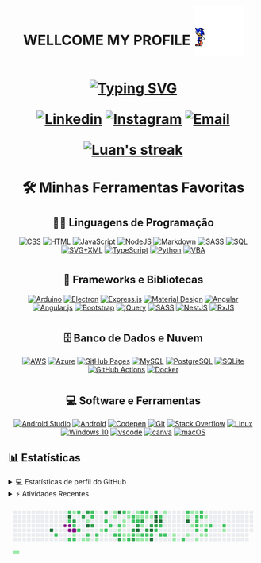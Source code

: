 <h1 align="center">
 WELLCOME MY PROFILE
  <img align="center" src="./gif/giphy.gif" style="left: 0px; top: -20px; position: relative" width="100">

<p align="center">
<a href="https://git.io/typing-svg"><img src="https://readme-typing-svg.demolab.com?font=Fira+Code&pause=1000&color=2581A9&center=true&vCenter=true&width=435&lines=Analise+de+dados%F0%9F%91%A8%F0%9F%8F%BD%E2%80%8D%F0%9F%92%BB;Estrutura+de+dados%F0%9F%A7%AC;Bibliotecas%F0%9F%93%9A;Estudo%F0%9F%93%98;Refatoramento%F0%9F%94%A7;Criatividade%F0%9F%92%A1;Todos+em+um+user%F0%9F%91%A8%F0%9F%8F%BD%E2%80%8D%F0%9F%9A%80" alt="Typing SVG" width="600" /></a>
</p>

<p align="center">
  <a href="https://www.linkedin.com/in/matheus-barros/"><img alt="Linkedin" title="Linkedin" src="https://img.shields.io/badge/linkedin-b18ae9.svg?style=for-the-badge&logo=linkedin&logoColor=white"/></a>
  <a href="https://www.instagram.com/matheus_barros.1/"><img alt="Instagram" title="Instagram" src="https://img.shields.io/badge/Instagram-ed72b6.svg?style=for-the-badge&logo=instagram&logoColor=white"/></a>
    <a href="mailto:matheus.yuri.melo@gmail.com"><img alt="Email" title="Email" src="https://img.shields.io/badge/Email-4de874?style=for-the-badge&logo=gmail&logoColor=white"/></a>
</p>

<p align="center">
  <a href="https://github.com/DenverCoder1/github-readme-streak-stats">
    <img title="🔥 Get streak stats for your profile at git.io/streak-stats" alt="Luan's streak" src="https://github-readme-streak-stats.herokuapp.com/?user=Mathsukamura&theme=prussian&hide_border=true"/>
  </a>
</p>

<h1 align="center"> 🛠️ Minhas Ferramentas Favoritas </h1>

<h2 align="center">👨‍💻 Linguagens de Programação </h2>

<p align="center">
    <a href="#"><img alt="CSS" src="https://img.shields.io/badge/CSS%20-%231572B6.svg?logo=css3&logoColor=white"></a>
    <a href="#"><img alt="HTML" src="https://img.shields.io/badge/HTML%20-%23E34F26.svg?logo=html5&logoColor=white"></a>
    <a href="#"><img alt="JavaScript" src="https://img.shields.io/badge/JavaScript%20-%23F7DF1E.svg?logo=javascript&logoColor=black"></a>
    <a href="#"><img alt="NodeJS" src="https://img.shields.io/badge/Node.js%20-%2343853D.svg?logo=node.js&logoColor=white"></a>
    <a href="#"><img alt="Markdown" src="https://img.shields.io/badge/Markdown-%23000000.svg?logo=markdown&logoColor=white"></a>
    <a href="#"><img alt="SASS" src="https://img.shields.io/badge/Sass%20-hotpink.svg?logo=SASS&logoColor=white"></a>
    <a href="#"><img alt="SQL" src="https://img.shields.io/badge/SQL%20-%23025E8C.svg?logo=amazon-dynamodb&logoColor=white"></a>
    <a href="#"><img alt="SVG+XML" src="https://img.shields.io/badge/SVG%2BXML%20-%23e0982c.svg?logo=svg&logoColor=white"></a>
    <a href="#"><img alt="TypeScript" src="https://img.shields.io/badge/TypeScript%20-%23007ACC.svg?logo=typescript&logoColor=white"></a>
    <a href="#"><img alt="Python" src="https://img.shields.io/badge/Python-14354C?logo=python&logoColor=white"></a>
    <a href="#"><img alt="VBA" src="https://img.shields.io/badge/-%F0%9F%8E%B2VBA-brightgreen"></a>
  
</p>
<h1>
<h2 align="center">🧰 Frameworks e Bibliotecas</h2>

<p align="center">
    <a href="#"><img alt="Arduino" src="https://img.shields.io/badge/-Arduino-00979D?logo=Arduino&logoColor=white"></a>
    <a href="#"><img alt="Electron" src="https://img.shields.io/badge/Electron%20-%2320232e.svg?logo=electron&logoColor=white"></a>
    <a href="#"><img alt="Express.js" src="https://img.shields.io/badge/Express.js%20-%23404d59.svg?logo=express&logoColor=white"></a>
    <a href="#"><img alt="Material Design" src="https://img.shields.io/badge/Material%20Design%20-%230081CB.svg?logo=material-design&logoColor=white"></a>
    <a href="#"><img alt="Angular" src="https://img.shields.io/badge/angular-%23DD0031.svg?logo=angular&logoColor=white"></a>
    <a href="#"><img alt="Angular.js" src="https://img.shields.io/badge/angular.js-%23E23237.svg?logo=angularjs&logoColor=white"></a>
    <a href="#"><img alt="Bootstrap" src="https://img.shields.io/badge/bootstrap-%23563D7C.svg?logo=bootstrap&logoColor=white"/></a>
    <a href="#"><img alt="jQuery" src="https://img.shields.io/badge/jquery-%230769AD.svg?logo=jquery&logoColor=white"/></a>
    <a href="#"><img alt="SASS" src="https://img.shields.io/badge/SASS-hotpink.svg?logo=SASS&logoColor=white"/></a>
    <a href="#"><img alt="NestJS" src="https://img.shields.io/badge/nestjs-%23E0234E.svg?logo=nestjs&logoColor=white" /></a>
    <a href="#"><img alt="RxJS" src="https://img.shields.io/badge/rxjs-%23B7178C.svg?logo=reactivex&logoColor=white" /></a>
<h1>
<h2 align="center">🗄️ Banco de Dados e Nuvem</h2>

<p align="center">
    <a href="#"><img alt="AWS" src="https://img.shields.io/badge/AWS-%23FF9900.svg?logo=amazon-aws&logoColor=white"/></a>
    <a href="#"><img alt="Azure" src="https://img.shields.io/badge/azure-%230072C6.svg?logo=microsoftazure&logoColor=white"/></a>  
    <a href="#"><img alt="GitHub Pages" src="https://img.shields.io/badge/GitHub%20Pages-%23327FC7.svg?logo=github&logoColor=white"></a>
    <a href="#"><img alt="MySQL" src="https://img.shields.io/badge/MySQL-%2300f.svg?logo=mysql&logoColor=white"></a>
    <a href="#"><img alt="PostgreSQL" src ="https://img.shields.io/badge/PostgreSQL-%23316192.svg?logo=postgresql&logoColor=white"></a>
    <a href="#"><img alt="SQLite" src ="https://img.shields.io/badge/SQLite-%2307405e.svg?logo=sqlite&logoColor=white"></a>
    <a href="#"><img alt="GitHub Actions" src="https://img.shields.io/badge/GitHub%20Actions%20-%232671E5.svg?logo=github%20actions&logoColor=white"></a>
    <a href="#"><img alt="Docker" src="https://img.shields.io/badge/docker-%230db7ed.svg?logo=docker&logoColor=white"/></a>
</p>
<h1>
<h2 align="center">💻 Software e Ferramentas</h2>

<p align="center">
    <a href="#"><img alt="Android Studio" src="https://img.shields.io/badge/Android%20Studio-008678.svg?logo=android-studio&logoColor=white"></a>
    <a href="#"><img alt="Android" src="https://img.shields.io/badge/Android-3DDC84?logo=android&logoColor=white"></a>
    <a href="#"><img alt="Codepen" src="https://img.shields.io/badge/Codepen-000000.svg?logo=codepen&logoColor=white"></a>
    <a href="#"><img alt="Git" src="https://img.shields.io/badge/Git%20-%23F05033.svg?logo=git&logoColor=white"></a>
    <a href="#"><img alt="Stack Overflow" src="https://img.shields.io/badge/-Stack%20Overflow-FE7A16?logo=stack-overflow&logoColor=white"></a>    
    <a href="#"><img alt="Linux" src="https://img.shields.io/badge/Linux-FCC624?logo=linux&logoColor=black"></a>
    <a href="#"><img alt="Windows 10" src="https://img.shields.io/badge/Windows-0078D6?logo=windows&logoColor=white" /></a>
    <a href="#"><img alt="vscode" src="https://img.shields.io/badge/Visual%20Studio%20Code-0078d7.svg?logo=visual-studio-code&logoColor=white"></a>
    <a href="#"><img alt="canva" src="https://img.shields.io/badge/-canva-white"></a>
    <a href="#"><img alt="macOS" src="https://img.shields.io/badge/-%F0%9F%8D%8FmacOS-blue"></a>
</p>

## 📊 Estatísticas

<!-- https://github.com/anuraghazra/github-readme-stats -->
<details> 
  <summary>💻 Estatísticas de perfil do GitHub</summary>

</details>
<details> 
  <summary>⚡ Atividades Recentes</summary>
  <br/>

</details>
<svg viewBox="-16 -32 880 192" width="880" height="192" xmlns="http://www.w3.org/2000/svg"><desc>Generated with https://github.com/Platane/snk</desc><style>@keyframes c0{2.36%{fill:var(--c1)}2.38%,to{fill:var(--ce)}}@keyframes c1{85.39%{fill:var(--c4)}85.41%,to{fill:var(--ce)}}@keyframes c2{66.06%{fill:var(--c2)}66.08%,to{fill:var(--ce)}}@keyframes c3{43.97%{fill:var(--c2)}43.99%,to{fill:var(--ce)}}@keyframes c4{84.01%{fill:var(--c4)}84.03%,to{fill:var(--ce)}}@keyframes c5{43.19%{fill:var(--c2)}43.21%,to{fill:var(--ce)}}@keyframes c6{3.15%{fill:var(--c1)}3.17%,to{fill:var(--ce)}}@keyframes c7{3.34%{fill:var(--c1)}3.36%,to{fill:var(--ce)}}@keyframes c8{65.28%{fill:var(--c2)}65.3%,to{fill:var(--ce)}}@keyframes c9{7.49%{fill:var(--c1)}7.51%,to{fill:var(--ce)}}@keyframes ca{67.45%{fill:var(--c3)}67.47%,to{fill:var(--ce)}}@keyframes cb{42.79%{fill:var(--c2)}42.81%,to{fill:var(--ce)}}@keyframes cc{3.74%{fill:var(--c1)}3.76%,to{fill:var(--ce)}}@keyframes cd{65.08%{fill:var(--c2)}65.1%,to{fill:var(--ce)}}@keyframes ce{44.37%{fill:var(--c2)}44.39%,to{fill:var(--ce)}}@keyframes cf{42.4%{fill:var(--c2)}42.42%,to{fill:var(--ce)}}@keyframes cg{68.04%{fill:var(--c3)}68.06%,to{fill:var(--ce)}}@keyframes ch{4.33%{fill:var(--c1)}4.35%,to{fill:var(--ce)}}@keyframes ci{68.43%{fill:var(--c3)}68.45%,to{fill:var(--ce)}}@keyframes cj{6.5%{fill:var(--c1)}6.52%,to{fill:var(--ce)}}@keyframes ck{82.83%{fill:var(--c4)}82.85%,to{fill:var(--ce)}}@keyframes cl{41.8%{fill:var(--c2)}41.82%,to{fill:var(--ce)}}@keyframes cm{4.53%{fill:var(--c1)}4.55%,to{fill:var(--ce)}}@keyframes cn{45.35%{fill:var(--c2)}45.37%,to{fill:var(--ce)}}@keyframes co{45.55%{fill:var(--c2)}45.57%,to{fill:var(--ce)}}@keyframes cp{70.4%{fill:var(--c3)}70.42%,to{fill:var(--ce)}}@keyframes cq{41.41%{fill:var(--c2)}41.43%,to{fill:var(--ce)}}@keyframes cr{4.92%{fill:var(--c1)}4.94%,to{fill:var(--ce)}}@keyframes cs{5.51%{fill:var(--c1)}5.53%,to{fill:var(--ce)}}@keyframes ct{69.22%{fill:var(--c3)}69.24%,to{fill:var(--ce)}}@keyframes cu{40.42%{fill:var(--c2)}40.44%,to{fill:var(--ce)}}@keyframes cv{40.82%{fill:var(--c2)}40.84%,to{fill:var(--ce)}}@keyframes cw{40.03%{fill:var(--c2)}40.05%,to{fill:var(--ce)}}@keyframes cx{9.65%{fill:var(--c1)}9.67%,to{fill:var(--ce)}}@keyframes cy{9.85%{fill:var(--c1)}9.87%,to{fill:var(--ce)}}@keyframes cz{39.04%{fill:var(--c2)}39.06%,to{fill:var(--ce)}}@keyframes c10{80.86%{fill:var(--c4)}80.88%,to{fill:var(--ce)}}@keyframes c11{39.63%{fill:var(--c2)}39.65%,to{fill:var(--ce)}}@keyframes c12{25.24%{fill:var(--c1)}25.26%,to{fill:var(--ce)}}@keyframes c13{38.85%{fill:var(--c2)}38.87%,to{fill:var(--ce)}}@keyframes c14{72.18%{fill:var(--c3)}72.2%,to{fill:var(--ce)}}@keyframes c15{47.13%{fill:var(--c2)}47.15%,to{fill:var(--ce)}}@keyframes c16{24.25%{fill:var(--c1)}24.27%,to{fill:var(--ce)}}@keyframes c17{24.05%{fill:var(--c1)}24.07%,to{fill:var(--ce)}}@keyframes c18{23.26%{fill:var(--c1)}23.28%,to{fill:var(--ce)}}@keyframes c19{23.07%{fill:var(--c1)}23.09%,to{fill:var(--ce)}}@keyframes c1a{10.64%{fill:var(--c1)}10.66%,to{fill:var(--ce)}}@keyframes c1b{10.44%{fill:var(--c1)}10.46%,to{fill:var(--ce)}}@keyframes c1c{23.46%{fill:var(--c1)}23.48%,to{fill:var(--ce)}}@keyframes c1d{38.25%{fill:var(--c2)}38.27%,to{fill:var(--ce)}}@keyframes c1e{47.72%{fill:var(--c2)}47.74%,to{fill:var(--ce)}}@keyframes c1f{47.92%{fill:var(--c2)}47.94%,to{fill:var(--ce)}}@keyframes c1g{73.17%{fill:var(--c3)}73.19%,to{fill:var(--ce)}}@keyframes c1h{37.86%{fill:var(--c2)}37.88%,to{fill:var(--ce)}}@keyframes c1i{72.77%{fill:var(--c3)}72.79%,to{fill:var(--ce)}}@keyframes c1j{11.04%{fill:var(--c1)}11.06%,to{fill:var(--ce)}}@keyframes c1k{11.23%{fill:var(--c1)}11.25%,to{fill:var(--ce)}}@keyframes c1l{48.12%{fill:var(--c2)}48.14%,to{fill:var(--ce)}}@keyframes c1m{73.56%{fill:var(--c3)}73.58%,to{fill:var(--ce)}}@keyframes c1n{79.28%{fill:var(--c4)}79.3%,to{fill:var(--ce)}}@keyframes c1o{37.66%{fill:var(--c1)}37.68%,to{fill:var(--ce)}}@keyframes c1p{22.08%{fill:var(--c1)}22.1%,to{fill:var(--ce)}}@keyframes c1q{48.71%{fill:var(--c2)}48.73%,to{fill:var(--ce)}}@keyframes c1r{11.43%{fill:var(--c1)}11.45%,to{fill:var(--ce)}}@keyframes c1s{73.95%{fill:var(--c3)}73.97%,to{fill:var(--ce)}}@keyframes c1t{37.07%{fill:var(--c1)}37.09%,to{fill:var(--ce)}}@keyframes c1u{37.47%{fill:var(--c2)}37.49%,to{fill:var(--ce)}}@keyframes c1v{21.88%{fill:var(--c1)}21.9%,to{fill:var(--ce)}}@keyframes c1w{48.91%{fill:var(--c2)}48.93%,to{fill:var(--ce)}}@keyframes c1x{11.63%{fill:var(--c1)}11.65%,to{fill:var(--ce)}}@keyframes c1y{75.73%{fill:var(--c3)}75.75%,to{fill:var(--ce)}}@keyframes c1z{61.73%{fill:var(--c2)}61.75%,to{fill:var(--ce)}}@keyframes c20{21.69%{fill:var(--c1)}21.71%,to{fill:var(--ce)}}@keyframes c21{11.82%{fill:var(--c1)}11.84%,to{fill:var(--ce)}}@keyframes c22{74.55%{fill:var(--c3)}74.57%,to{fill:var(--ce)}}@keyframes c23{75.93%{fill:var(--c4)}75.95%,to{fill:var(--ce)}}@keyframes c24{61.53%{fill:var(--c2)}61.55%,to{fill:var(--ce)}}@keyframes c25{76.32%{fill:var(--c4)}76.34%,to{fill:var(--ce)}}@keyframes c26{49.3%{fill:var(--c2)}49.32%,to{fill:var(--ce)}}@keyframes c27{77.9%{fill:var(--c4)}77.92%,to{fill:var(--ce)}}@keyframes c28{77.31%{fill:var(--c4)}77.33%,to{fill:var(--ce)}}@keyframes c29{74.74%{fill:var(--c3)}74.76%,to{fill:var(--ce)}}@keyframes c2a{50.88%{fill:var(--c2)}50.9%,to{fill:var(--ce)}}@keyframes c2b{49.69%{fill:var(--c2)}49.71%,to{fill:var(--ce)}}@keyframes c2c{77.5%{fill:var(--c4)}77.52%,to{fill:var(--ce)}}@keyframes c2d{50.48%{fill:var(--c2)}50.5%,to{fill:var(--ce)}}@keyframes c2e{51.27%{fill:var(--c2)}51.29%,to{fill:var(--ce)}}@keyframes c2f{13.01%{fill:var(--c1)}13.03%,to{fill:var(--ce)}}@keyframes c2g{51.47%{fill:var(--c2)}51.49%,to{fill:var(--ce)}}@keyframes c2h{19.91%{fill:var(--c1)}19.93%,to{fill:var(--ce)}}@keyframes c2i{20.11%{fill:var(--c1)}20.13%,to{fill:var(--ce)}}@keyframes c2j{52.46%{fill:var(--c2)}52.48%,to{fill:var(--ce)}}@keyframes c2k{55.02%{fill:var(--c2)}55.04%,to{fill:var(--ce)}}@keyframes c2l{14.19%{fill:var(--c1)}14.21%,to{fill:var(--ce)}}@keyframes c2m{91.71%{fill:var(--c4)}91.73%,to{fill:var(--ce)}}@keyframes c2n{18.14%{fill:var(--c1)}18.16%,to{fill:var(--ce)}}@keyframes c2o{14.59%{fill:var(--c1)}14.61%,to{fill:var(--ce)}}@keyframes c2p{18.73%{fill:var(--c1)}18.75%,to{fill:var(--ce)}}@keyframes c2q{14.78%{fill:var(--c1)}14.8%,to{fill:var(--ce)}}@keyframes c2r{54.03%{fill:var(--c2)}54.05%,to{fill:var(--ce)}}@keyframes c2s{53.84%{fill:var(--c2)}53.86%,to{fill:var(--ce)}}@keyframes c2t{53.64%{fill:var(--c2)}53.66%,to{fill:var(--ce)}}@keyframes c2u{53.44%{fill:var(--c2)}53.46%,to{fill:var(--ce)}}@keyframes c2v{17.54%{fill:var(--c1)}17.56%,to{fill:var(--ce)}}@keyframes c2w{54.43%{fill:var(--c2)}54.45%,to{fill:var(--ce)}}@keyframes c2x{54.23%{fill:var(--c2)}54.25%,to{fill:var(--ce)}}@keyframes c2y{16.36%{fill:var(--c1)}16.38%,to{fill:var(--ce)}}@keyframes c2z{16.76%{fill:var(--c1)}16.78%,to{fill:var(--ce)}}@keyframes c30{15.77%{fill:var(--c1)}15.79%,to{fill:var(--ce)}}@keyframes c31{16.16%{fill:var(--c1)}16.18%,to{fill:var(--ce)}}@keyframes c32{56.99%{fill:var(--c2)}57.01%,to{fill:var(--ce)}}@keyframes c33{16.95%{fill:var(--c1)}16.97%,to{fill:var(--ce)}}@keyframes c34{56.6%{fill:var(--c2)}56.62%,to{fill:var(--ce)}}@keyframes c35{57.98%{fill:var(--c2)}58%,to{fill:var(--ce)}}@keyframes c36{31.75%{fill:var(--c1)}31.77%,to{fill:var(--ce)}}@keyframes u0{2.36%{transform:scale(0,1)}2.38%,3.15%{transform:scale(.02,1)}3.17%,3.34%{transform:scale(.05,1)}3.36%,3.74%{transform:scale(.07,1)}3.76%,4.33%{transform:scale(.09,1)}4.35%,4.53%{transform:scale(.11,1)}4.55%,4.92%{transform:scale(.14,1)}4.94%,5.51%{transform:scale(.16,1)}5.53%,6.5%{transform:scale(.18,1)}6.52%,7.49%{transform:scale(.2,1)}7.51%,9.65%{transform:scale(.23,1)}9.67%,9.85%{transform:scale(.25,1)}10.44%,9.87%{transform:scale(.27,1)}10.46%,10.64%{transform:scale(.3,1)}10.66%,11.04%{transform:scale(.32,1)}11.06%,11.23%{transform:scale(.34,1)}11.25%,11.43%{transform:scale(.36,1)}11.45%,11.63%{transform:scale(.39,1)}11.65%,11.82%{transform:scale(.41,1)}11.84%,13.01%{transform:scale(.43,1)}13.03%,14.19%{transform:scale(.45,1)}14.21%,14.59%{transform:scale(.48,1)}14.61%,14.78%{transform:scale(.5,1)}14.8%,15.77%{transform:scale(.52,1)}15.79%,16.16%{transform:scale(.55,1)}16.18%,16.36%{transform:scale(.57,1)}16.38%,16.76%{transform:scale(.59,1)}16.78%,16.95%{transform:scale(.61,1)}16.97%,17.54%{transform:scale(.64,1)}17.56%,18.14%{transform:scale(.66,1)}18.16%,18.73%{transform:scale(.68,1)}18.75%,19.91%{transform:scale(.7,1)}19.93%,20.11%{transform:scale(.73,1)}20.13%,21.69%{transform:scale(.75,1)}21.71%,21.88%{transform:scale(.77,1)}21.9%,22.08%{transform:scale(.8,1)}22.1%,23.07%{transform:scale(.82,1)}23.09%,23.26%{transform:scale(.84,1)}23.28%,23.46%{transform:scale(.86,1)}23.48%,24.05%{transform:scale(.89,1)}24.07%,24.25%{transform:scale(.91,1)}24.27%,25.24%{transform:scale(.93,1)}25.26%,31.75%{transform:scale(.95,1)}31.77%,37.07%{transform:scale(.98,1)}37.09%,to{transform:scale(1,1)}}@keyframes u1{37.47%{transform:scale(0,1)}37.49%,to{transform:scale(1,1)}}@keyframes u2{37.66%{transform:scale(0,1)}37.68%,to{transform:scale(1,1)}}@keyframes u3{37.86%{transform:scale(0,1)}37.88%,38.25%{transform:scale(.02,1)}38.27%,38.85%{transform:scale(.04,1)}38.87%,39.04%{transform:scale(.07,1)}39.06%,39.63%{transform:scale(.09,1)}39.65%,40.03%{transform:scale(.11,1)}40.05%,40.42%{transform:scale(.13,1)}40.44%,40.82%{transform:scale(.16,1)}40.84%,41.41%{transform:scale(.18,1)}41.43%,41.8%{transform:scale(.2,1)}41.82%,42.4%{transform:scale(.22,1)}42.42%,42.79%{transform:scale(.24,1)}42.81%,43.19%{transform:scale(.27,1)}43.21%,43.97%{transform:scale(.29,1)}43.99%,44.37%{transform:scale(.31,1)}44.39%,45.35%{transform:scale(.33,1)}45.37%,45.55%{transform:scale(.36,1)}45.57%,47.13%{transform:scale(.38,1)}47.15%,47.72%{transform:scale(.4,1)}47.74%,47.92%{transform:scale(.42,1)}47.94%,48.12%{transform:scale(.44,1)}48.14%,48.71%{transform:scale(.47,1)}48.73%,48.91%{transform:scale(.49,1)}48.93%,49.3%{transform:scale(.51,1)}49.32%,49.69%{transform:scale(.53,1)}49.71%,50.48%{transform:scale(.56,1)}50.5%,50.88%{transform:scale(.58,1)}50.9%,51.27%{transform:scale(.6,1)}51.29%,51.47%{transform:scale(.62,1)}51.49%,52.46%{transform:scale(.64,1)}52.48%,53.44%{transform:scale(.67,1)}53.46%,53.64%{transform:scale(.69,1)}53.66%,53.84%{transform:scale(.71,1)}53.86%,54.03%{transform:scale(.73,1)}54.05%,54.23%{transform:scale(.76,1)}54.25%,54.43%{transform:scale(.78,1)}54.45%,55.02%{transform:scale(.8,1)}55.04%,56.6%{transform:scale(.82,1)}56.62%,56.99%{transform:scale(.84,1)}57.01%,57.98%{transform:scale(.87,1)}58%,61.53%{transform:scale(.89,1)}61.55%,61.73%{transform:scale(.91,1)}61.75%,65.08%{transform:scale(.93,1)}65.1%,65.28%{transform:scale(.96,1)}65.3%,66.06%{transform:scale(.98,1)}66.08%,to{transform:scale(1,1)}}@keyframes u4{67.45%{transform:scale(0,1)}67.47%,68.04%{transform:scale(.08,1)}68.06%,68.43%{transform:scale(.15,1)}68.45%,69.22%{transform:scale(.23,1)}69.24%,70.4%{transform:scale(.31,1)}70.42%,72.18%{transform:scale(.38,1)}72.2%,72.77%{transform:scale(.46,1)}72.79%,73.17%{transform:scale(.54,1)}73.19%,73.56%{transform:scale(.62,1)}73.58%,73.95%{transform:scale(.69,1)}73.97%,74.55%{transform:scale(.77,1)}74.57%,74.74%{transform:scale(.85,1)}74.76%,75.73%{transform:scale(.92,1)}75.75%,to{transform:scale(1,1)}}@keyframes u5{75.93%{transform:scale(0,1)}75.95%,76.32%{transform:scale(.09,1)}76.34%,77.31%{transform:scale(.18,1)}77.33%,77.5%{transform:scale(.27,1)}77.52%,77.9%{transform:scale(.36,1)}77.92%,79.28%{transform:scale(.45,1)}79.3%,80.86%{transform:scale(.55,1)}80.88%,82.83%{transform:scale(.64,1)}82.85%,84.01%{transform:scale(.73,1)}84.03%,85.39%{transform:scale(.82,1)}85.41%,91.71%{transform:scale(.91,1)}91.73%,to{transform:scale(1,1)}}@keyframes s0{0%,99.8%{transform:translate(0,-16px)}.2%{transform:translate(0,0)}1.78%{transform:translate(128px,0)}2.37%{transform:translate(128px,48px)}3.16%,43%{transform:translate(192px,48px)}3.35%{transform:translate(192px,64px)}3.55%,67.06%{transform:translate(208px,64px)}3.75%,64.89%{transform:translate(208px,80px)}4.14%{transform:translate(240px,80px)}4.34%{transform:translate(240px,96px)}5.13%{transform:translate(304px,96px)}5.92%{transform:translate(304px,32px)}6.9%{transform:translate(224px,32px)}7.1%{transform:translate(224px,16px)}7.3%{transform:translate(208px,16px)}7.69%{transform:translate(208px,-16px)}9.47%{transform:translate(352px,-16px)}9.86%{transform:translate(352px,16px)}10.45%{transform:translate(400px,16px)}10.65%{transform:translate(400px,0)}11.05%{transform:translate(432px,0)}11.24%,48.32%,78.7%{transform:translate(432px,16px)}11.83%{transform:translate(480px,16px)}12.23%,35.9%{transform:translate(480px,-16px)}12.82%{transform:translate(528px,-16px)}13.02%{transform:translate(528px,0)}13.81%{transform:translate(592px,0)}14%{transform:translate(592px,16px)}14.4%{transform:translate(624px,16px)}14.6%{transform:translate(624px,0)}14.79%{transform:translate(640px,0)}14.99%{transform:translate(640px,-16px)}15.38%,33.53%{transform:translate(672px,-16px)}16.17%,56.8%{transform:translate(672px,48px)}16.37%{transform:translate(656px,48px)}16.77%{transform:translate(656px,80px)}16.96%{transform:translate(672px,80px)}17.16%{transform:translate(672px,96px)}17.55%,53.06%{transform:translate(640px,96px)}17.75%{transform:translate(640px,80px)}18.15%{transform:translate(608px,80px)}18.34%,91.32%{transform:translate(608px,64px)}18.54%{transform:translate(624px,64px)}18.74%{transform:translate(624px,48px)}19.53%{transform:translate(560px,48px)}20.12%{transform:translate(560px,96px)}20.91%,76.53%{transform:translate(496px,96px)}21.1%{transform:translate(496px,112px)}21.5%{transform:translate(464px,112px)}21.7%{transform:translate(464px,96px)}22.09%{transform:translate(432px,96px)}22.29%{transform:translate(432px,112px)}22.88%{transform:translate(384px,112px)}23.27%,38.66%{transform:translate(384px,80px)}23.47%,38.07%{transform:translate(400px,80px)}23.67%{transform:translate(400px,64px)}23.87%,25.05%{transform:translate(384px,64px)}24.26%{transform:translate(384px,32px)}24.46%{transform:translate(400px,32px)}24.65%{transform:translate(400px,48px)}24.85%{transform:translate(384px,48px)}25.64%{transform:translate(336px,64px)}26.04%{transform:translate(336px,96px)}26.23%{transform:translate(352px,96px)}26.43%{transform:translate(352px,112px)}31.16%{transform:translate(736px,112px)}31.76%,57.79%{transform:translate(736px,64px)}31.95%{transform:translate(720px,64px)}32.35%{transform:translate(720px,32px)}32.54%{transform:translate(704px,32px)}32.94%{transform:translate(704px,0)}33.33%{transform:translate(672px,0)}36.49%,74.36%{transform:translate(480px,32px)}36.69%{transform:translate(464px,32px)}36.88%{transform:translate(464px,48px)}37.08%,73.77%{transform:translate(448px,48px)}37.48%{transform:translate(448px,80px)}38.26%{transform:translate(400px,96px)}38.46%{transform:translate(384px,96px)}39.05%{transform:translate(352px,80px)}39.25%{transform:translate(352px,64px)}39.45%{transform:translate(368px,64px)}39.64%,71.6%{transform:translate(368px,48px)}40.04%{transform:translate(336px,48px)}40.24%{transform:translate(336px,32px)}40.43%{transform:translate(320px,32px)}40.83%{transform:translate(320px,64px)}41.22%{transform:translate(288px,64px)}41.42%{transform:translate(288px,80px)}41.81%{transform:translate(256px,80px)}42.01%{transform:translate(256px,64px)}42.41%{transform:translate(224px,64px)}42.6%{transform:translate(224px,48px)}43.2%{transform:translate(192px,32px)}43.39%{transform:translate(176px,32px)}43.79%{transform:translate(176px,0)}44.58%{transform:translate(240px,0)}44.77%{transform:translate(240px,-16px)}45.17%{transform:translate(272px,-16px)}45.56%,70.02%{transform:translate(272px,16px)}46.94%{transform:translate(384px,16px)}47.14%{transform:translate(384px,0)}47.53%,80.28%{transform:translate(416px,0)}47.93%{transform:translate(416px,32px)}48.13%{transform:translate(432px,32px)}48.52%{transform:translate(448px,16px)}48.72%{transform:translate(448px,0)}49.51%{transform:translate(512px,0)}49.7%,77.71%{transform:translate(512px,16px)}49.9%{transform:translate(528px,16px)}50.3%{transform:translate(528px,48px)}50.49%,60.75%{transform:translate(512px,48px)}50.69%,60.95%{transform:translate(512px,64px)}50.89%,61.14%{transform:translate(496px,64px)}51.08%,61.34%,75.15%{transform:translate(496px,80px)}52.27%{transform:translate(592px,80px)}52.47%{transform:translate(592px,96px)}54.04%{transform:translate(640px,16px)}54.24%{transform:translate(656px,16px)}54.44%{transform:translate(656px,0)}55.03%{transform:translate(608px,0)}55.23%{transform:translate(608px,16px)}56.21%{transform:translate(688px,16px)}56.61%{transform:translate(688px,48px)}57%{transform:translate(672px,64px)}57.99%{transform:translate(736px,48px)}65.09%{transform:translate(208px,96px)}65.29%{transform:translate(192px,96px)}65.48%{transform:translate(192px,80px)}66.07%{transform:translate(144px,80px)}66.27%{transform:translate(144px,64px)}67.46%{transform:translate(208px,32px)}67.85%{transform:translate(240px,32px)}68.05%,83.43%{transform:translate(240px,16px)}68.24%{transform:translate(256px,16px)}68.44%,82.25%{transform:translate(256px,0)}69.23%{transform:translate(320px,0)}69.43%{transform:translate(320px,16px)}70.41%{transform:translate(272px,48px)}72.19%{transform:translate(368px,96px)}72.78%{transform:translate(416px,96px)}73.37%{transform:translate(416px,48px)}73.96%{transform:translate(448px,32px)}74.56%{transform:translate(480px,48px)}74.75%{transform:translate(496px,48px)}75.54%{transform:translate(464px,80px)}75.74%{transform:translate(464px,64px)}75.94%{transform:translate(480px,64px)}76.33%{transform:translate(480px,96px)}77.32%{transform:translate(496px,32px)}77.51%{transform:translate(512px,32px)}79.29%{transform:translate(432px,64px)}79.49%{transform:translate(416px,64px)}82.84%{transform:translate(256px,48px)}83.04%{transform:translate(240px,48px)}84.81%,97.83%{transform:translate(128px,16px)}85.4%{transform:translate(128px,64px)}91.72%{transform:translate(608px,32px)}97.63%{transform:translate(128px,32px)}98.62%{transform:translate(64px,16px)}98.82%{transform:translate(64px,0)}99.01%{transform:translate(48px,0)}99.21%{transform:translate(48px,-16px)}}@keyframes s1{0%,99.8%{transform:translate(16px,-16px)}.2%{transform:translate(0,-16px)}.39%{transform:translate(0,0)}1.97%{transform:translate(128px,0)}2.56%{transform:translate(128px,48px)}3.35%,43.2%{transform:translate(192px,48px)}3.55%{transform:translate(192px,64px)}3.75%,67.26%{transform:translate(208px,64px)}3.94%,65.09%{transform:translate(208px,80px)}4.34%{transform:translate(240px,80px)}4.54%{transform:translate(240px,96px)}5.33%{transform:translate(304px,96px)}6.11%{transform:translate(304px,32px)}7.1%{transform:translate(224px,32px)}7.3%{transform:translate(224px,16px)}7.5%{transform:translate(208px,16px)}7.89%{transform:translate(208px,-16px)}9.66%{transform:translate(352px,-16px)}10.06%{transform:translate(352px,16px)}10.65%{transform:translate(400px,16px)}10.85%{transform:translate(400px,0)}11.24%{transform:translate(432px,0)}11.44%,48.52%,78.9%{transform:translate(432px,16px)}12.03%{transform:translate(480px,16px)}12.43%,36.09%{transform:translate(480px,-16px)}13.02%{transform:translate(528px,-16px)}13.21%{transform:translate(528px,0)}14%{transform:translate(592px,0)}14.2%{transform:translate(592px,16px)}14.6%{transform:translate(624px,16px)}14.79%{transform:translate(624px,0)}14.99%{transform:translate(640px,0)}15.19%{transform:translate(640px,-16px)}15.58%,33.73%{transform:translate(672px,-16px)}16.37%,57%{transform:translate(672px,48px)}16.57%{transform:translate(656px,48px)}16.96%{transform:translate(656px,80px)}17.16%{transform:translate(672px,80px)}17.36%{transform:translate(672px,96px)}17.75%,53.25%{transform:translate(640px,96px)}17.95%{transform:translate(640px,80px)}18.34%{transform:translate(608px,80px)}18.54%,91.52%{transform:translate(608px,64px)}18.74%{transform:translate(624px,64px)}18.93%{transform:translate(624px,48px)}19.72%{transform:translate(560px,48px)}20.32%{transform:translate(560px,96px)}21.1%,76.73%{transform:translate(496px,96px)}21.3%{transform:translate(496px,112px)}21.7%{transform:translate(464px,112px)}21.89%{transform:translate(464px,96px)}22.29%{transform:translate(432px,96px)}22.49%{transform:translate(432px,112px)}23.08%{transform:translate(384px,112px)}23.47%,38.86%{transform:translate(384px,80px)}23.67%,38.26%{transform:translate(400px,80px)}23.87%{transform:translate(400px,64px)}24.06%,25.25%{transform:translate(384px,64px)}24.46%{transform:translate(384px,32px)}24.65%{transform:translate(400px,32px)}24.85%{transform:translate(400px,48px)}25.05%{transform:translate(384px,48px)}25.84%{transform:translate(336px,64px)}26.23%{transform:translate(336px,96px)}26.43%{transform:translate(352px,96px)}26.63%{transform:translate(352px,112px)}31.36%{transform:translate(736px,112px)}31.95%,57.99%{transform:translate(736px,64px)}32.15%{transform:translate(720px,64px)}32.54%{transform:translate(720px,32px)}32.74%{transform:translate(704px,32px)}33.14%{transform:translate(704px,0)}33.53%{transform:translate(672px,0)}36.69%,74.56%{transform:translate(480px,32px)}36.88%{transform:translate(464px,32px)}37.08%{transform:translate(464px,48px)}37.28%,73.96%{transform:translate(448px,48px)}37.67%{transform:translate(448px,80px)}38.46%{transform:translate(400px,96px)}38.66%{transform:translate(384px,96px)}39.25%{transform:translate(352px,80px)}39.45%{transform:translate(352px,64px)}39.64%{transform:translate(368px,64px)}39.84%,71.79%{transform:translate(368px,48px)}40.24%{transform:translate(336px,48px)}40.43%{transform:translate(336px,32px)}40.63%{transform:translate(320px,32px)}41.03%{transform:translate(320px,64px)}41.42%{transform:translate(288px,64px)}41.62%{transform:translate(288px,80px)}42.01%{transform:translate(256px,80px)}42.21%{transform:translate(256px,64px)}42.6%{transform:translate(224px,64px)}42.8%{transform:translate(224px,48px)}43.39%{transform:translate(192px,32px)}43.59%{transform:translate(176px,32px)}43.98%{transform:translate(176px,0)}44.77%{transform:translate(240px,0)}44.97%{transform:translate(240px,-16px)}45.36%{transform:translate(272px,-16px)}45.76%,70.22%{transform:translate(272px,16px)}47.14%{transform:translate(384px,16px)}47.34%{transform:translate(384px,0)}47.73%,80.47%{transform:translate(416px,0)}48.13%{transform:translate(416px,32px)}48.32%{transform:translate(432px,32px)}48.72%{transform:translate(448px,16px)}48.92%{transform:translate(448px,0)}49.7%{transform:translate(512px,0)}49.9%,77.91%{transform:translate(512px,16px)}50.1%{transform:translate(528px,16px)}50.49%{transform:translate(528px,48px)}50.69%,60.95%{transform:translate(512px,48px)}50.89%,61.14%{transform:translate(512px,64px)}51.08%,61.34%{transform:translate(496px,64px)}51.28%,61.54%,75.35%{transform:translate(496px,80px)}52.47%{transform:translate(592px,80px)}52.66%{transform:translate(592px,96px)}54.24%{transform:translate(640px,16px)}54.44%{transform:translate(656px,16px)}54.64%{transform:translate(656px,0)}55.23%{transform:translate(608px,0)}55.42%{transform:translate(608px,16px)}56.41%{transform:translate(688px,16px)}56.8%{transform:translate(688px,48px)}57.2%{transform:translate(672px,64px)}58.19%{transform:translate(736px,48px)}65.29%{transform:translate(208px,96px)}65.48%{transform:translate(192px,96px)}65.68%{transform:translate(192px,80px)}66.27%{transform:translate(144px,80px)}66.47%{transform:translate(144px,64px)}67.65%{transform:translate(208px,32px)}68.05%{transform:translate(240px,32px)}68.24%,83.63%{transform:translate(240px,16px)}68.44%{transform:translate(256px,16px)}68.64%,82.45%{transform:translate(256px,0)}69.43%{transform:translate(320px,0)}69.63%{transform:translate(320px,16px)}70.61%{transform:translate(272px,48px)}72.39%{transform:translate(368px,96px)}72.98%{transform:translate(416px,96px)}73.57%{transform:translate(416px,48px)}74.16%{transform:translate(448px,32px)}74.75%{transform:translate(480px,48px)}74.95%{transform:translate(496px,48px)}75.74%{transform:translate(464px,80px)}75.94%{transform:translate(464px,64px)}76.13%{transform:translate(480px,64px)}76.53%{transform:translate(480px,96px)}77.51%{transform:translate(496px,32px)}77.71%{transform:translate(512px,32px)}79.49%{transform:translate(432px,64px)}79.68%{transform:translate(416px,64px)}83.04%{transform:translate(256px,48px)}83.23%{transform:translate(240px,48px)}85.01%,98.03%{transform:translate(128px,16px)}85.6%{transform:translate(128px,64px)}91.91%{transform:translate(608px,32px)}97.83%{transform:translate(128px,32px)}98.82%{transform:translate(64px,16px)}99.01%{transform:translate(64px,0)}99.21%{transform:translate(48px,0)}99.41%{transform:translate(48px,-16px)}}@keyframes s2{0%,99.8%{transform:translate(32px,-16px)}.39%{transform:translate(0,-16px)}.59%{transform:translate(0,0)}2.17%{transform:translate(128px,0)}2.76%{transform:translate(128px,48px)}3.55%,43.39%{transform:translate(192px,48px)}3.75%{transform:translate(192px,64px)}3.94%,67.46%{transform:translate(208px,64px)}4.14%,65.29%{transform:translate(208px,80px)}4.54%{transform:translate(240px,80px)}4.73%{transform:translate(240px,96px)}5.52%{transform:translate(304px,96px)}6.31%{transform:translate(304px,32px)}7.3%{transform:translate(224px,32px)}7.5%{transform:translate(224px,16px)}7.69%{transform:translate(208px,16px)}8.09%{transform:translate(208px,-16px)}9.86%{transform:translate(352px,-16px)}10.26%{transform:translate(352px,16px)}10.85%{transform:translate(400px,16px)}11.05%{transform:translate(400px,0)}11.44%{transform:translate(432px,0)}11.64%,48.72%,79.09%{transform:translate(432px,16px)}12.23%{transform:translate(480px,16px)}12.62%,36.29%{transform:translate(480px,-16px)}13.21%{transform:translate(528px,-16px)}13.41%{transform:translate(528px,0)}14.2%{transform:translate(592px,0)}14.4%{transform:translate(592px,16px)}14.79%{transform:translate(624px,16px)}14.99%{transform:translate(624px,0)}15.19%{transform:translate(640px,0)}15.38%{transform:translate(640px,-16px)}15.78%,33.93%{transform:translate(672px,-16px)}16.57%,57.2%{transform:translate(672px,48px)}16.77%{transform:translate(656px,48px)}17.16%{transform:translate(656px,80px)}17.36%{transform:translate(672px,80px)}17.55%{transform:translate(672px,96px)}17.95%,53.45%{transform:translate(640px,96px)}18.15%{transform:translate(640px,80px)}18.54%{transform:translate(608px,80px)}18.74%,91.72%{transform:translate(608px,64px)}18.93%{transform:translate(624px,64px)}19.13%{transform:translate(624px,48px)}19.92%{transform:translate(560px,48px)}20.51%{transform:translate(560px,96px)}21.3%,76.92%{transform:translate(496px,96px)}21.5%{transform:translate(496px,112px)}21.89%{transform:translate(464px,112px)}22.09%{transform:translate(464px,96px)}22.49%{transform:translate(432px,96px)}22.68%{transform:translate(432px,112px)}23.27%{transform:translate(384px,112px)}23.67%,39.05%{transform:translate(384px,80px)}23.87%,38.46%{transform:translate(400px,80px)}24.06%{transform:translate(400px,64px)}24.26%,25.44%{transform:translate(384px,64px)}24.65%{transform:translate(384px,32px)}24.85%{transform:translate(400px,32px)}25.05%{transform:translate(400px,48px)}25.25%{transform:translate(384px,48px)}26.04%{transform:translate(336px,64px)}26.43%{transform:translate(336px,96px)}26.63%{transform:translate(352px,96px)}26.82%{transform:translate(352px,112px)}31.56%{transform:translate(736px,112px)}32.15%,58.19%{transform:translate(736px,64px)}32.35%{transform:translate(720px,64px)}32.74%{transform:translate(720px,32px)}32.94%{transform:translate(704px,32px)}33.33%{transform:translate(704px,0)}33.73%{transform:translate(672px,0)}36.88%,74.75%{transform:translate(480px,32px)}37.08%{transform:translate(464px,32px)}37.28%{transform:translate(464px,48px)}37.48%,74.16%{transform:translate(448px,48px)}37.87%{transform:translate(448px,80px)}38.66%{transform:translate(400px,96px)}38.86%{transform:translate(384px,96px)}39.45%{transform:translate(352px,80px)}39.64%{transform:translate(352px,64px)}39.84%{transform:translate(368px,64px)}40.04%,71.99%{transform:translate(368px,48px)}40.43%{transform:translate(336px,48px)}40.63%{transform:translate(336px,32px)}40.83%{transform:translate(320px,32px)}41.22%{transform:translate(320px,64px)}41.62%{transform:translate(288px,64px)}41.81%{transform:translate(288px,80px)}42.21%{transform:translate(256px,80px)}42.41%{transform:translate(256px,64px)}42.8%{transform:translate(224px,64px)}43%{transform:translate(224px,48px)}43.59%{transform:translate(192px,32px)}43.79%{transform:translate(176px,32px)}44.18%{transform:translate(176px,0)}44.97%{transform:translate(240px,0)}45.17%{transform:translate(240px,-16px)}45.56%{transform:translate(272px,-16px)}45.96%,70.41%{transform:translate(272px,16px)}47.34%{transform:translate(384px,16px)}47.53%{transform:translate(384px,0)}47.93%,80.67%{transform:translate(416px,0)}48.32%{transform:translate(416px,32px)}48.52%{transform:translate(432px,32px)}48.92%{transform:translate(448px,16px)}49.11%{transform:translate(448px,0)}49.9%{transform:translate(512px,0)}50.1%,78.11%{transform:translate(512px,16px)}50.3%{transform:translate(528px,16px)}50.69%{transform:translate(528px,48px)}50.89%,61.14%{transform:translate(512px,48px)}51.08%,61.34%{transform:translate(512px,64px)}51.28%,61.54%{transform:translate(496px,64px)}51.48%,61.74%,75.54%{transform:translate(496px,80px)}52.66%{transform:translate(592px,80px)}52.86%{transform:translate(592px,96px)}54.44%{transform:translate(640px,16px)}54.64%{transform:translate(656px,16px)}54.83%{transform:translate(656px,0)}55.42%{transform:translate(608px,0)}55.62%{transform:translate(608px,16px)}56.61%{transform:translate(688px,16px)}57%{transform:translate(688px,48px)}57.4%{transform:translate(672px,64px)}58.38%{transform:translate(736px,48px)}65.48%{transform:translate(208px,96px)}65.68%{transform:translate(192px,96px)}65.88%{transform:translate(192px,80px)}66.47%{transform:translate(144px,80px)}66.67%{transform:translate(144px,64px)}67.85%{transform:translate(208px,32px)}68.24%{transform:translate(240px,32px)}68.44%,83.83%{transform:translate(240px,16px)}68.64%{transform:translate(256px,16px)}68.84%,82.64%{transform:translate(256px,0)}69.63%{transform:translate(320px,0)}69.82%{transform:translate(320px,16px)}70.81%{transform:translate(272px,48px)}72.58%{transform:translate(368px,96px)}73.18%{transform:translate(416px,96px)}73.77%{transform:translate(416px,48px)}74.36%{transform:translate(448px,32px)}74.95%{transform:translate(480px,48px)}75.15%{transform:translate(496px,48px)}75.94%{transform:translate(464px,80px)}76.13%{transform:translate(464px,64px)}76.33%{transform:translate(480px,64px)}76.73%{transform:translate(480px,96px)}77.71%{transform:translate(496px,32px)}77.91%{transform:translate(512px,32px)}79.68%{transform:translate(432px,64px)}79.88%{transform:translate(416px,64px)}83.23%{transform:translate(256px,48px)}83.43%{transform:translate(240px,48px)}85.21%,98.22%{transform:translate(128px,16px)}85.8%{transform:translate(128px,64px)}92.11%{transform:translate(608px,32px)}98.03%{transform:translate(128px,32px)}99.01%{transform:translate(64px,16px)}99.21%{transform:translate(64px,0)}99.41%{transform:translate(48px,0)}99.61%{transform:translate(48px,-16px)}}@keyframes s3{0%,99.8%{transform:translate(48px,-16px)}.59%{transform:translate(0,-16px)}.79%{transform:translate(0,0)}2.37%{transform:translate(128px,0)}2.96%{transform:translate(128px,48px)}3.75%,43.59%{transform:translate(192px,48px)}3.94%{transform:translate(192px,64px)}4.14%,67.65%{transform:translate(208px,64px)}4.34%,65.48%{transform:translate(208px,80px)}4.73%{transform:translate(240px,80px)}4.93%{transform:translate(240px,96px)}5.72%{transform:translate(304px,96px)}6.51%{transform:translate(304px,32px)}7.5%{transform:translate(224px,32px)}7.69%{transform:translate(224px,16px)}7.89%{transform:translate(208px,16px)}8.28%{transform:translate(208px,-16px)}10.06%{transform:translate(352px,-16px)}10.45%{transform:translate(352px,16px)}11.05%{transform:translate(400px,16px)}11.24%{transform:translate(400px,0)}11.64%{transform:translate(432px,0)}11.83%,48.92%,79.29%{transform:translate(432px,16px)}12.43%{transform:translate(480px,16px)}12.82%,36.49%{transform:translate(480px,-16px)}13.41%{transform:translate(528px,-16px)}13.61%{transform:translate(528px,0)}14.4%{transform:translate(592px,0)}14.6%{transform:translate(592px,16px)}14.99%{transform:translate(624px,16px)}15.19%{transform:translate(624px,0)}15.38%{transform:translate(640px,0)}15.58%{transform:translate(640px,-16px)}15.98%,34.12%{transform:translate(672px,-16px)}16.77%,57.4%{transform:translate(672px,48px)}16.96%{transform:translate(656px,48px)}17.36%{transform:translate(656px,80px)}17.55%{transform:translate(672px,80px)}17.75%{transform:translate(672px,96px)}18.15%,53.65%{transform:translate(640px,96px)}18.34%{transform:translate(640px,80px)}18.74%{transform:translate(608px,80px)}18.93%,91.91%{transform:translate(608px,64px)}19.13%{transform:translate(624px,64px)}19.33%{transform:translate(624px,48px)}20.12%{transform:translate(560px,48px)}20.71%{transform:translate(560px,96px)}21.5%,77.12%{transform:translate(496px,96px)}21.7%{transform:translate(496px,112px)}22.09%{transform:translate(464px,112px)}22.29%{transform:translate(464px,96px)}22.68%{transform:translate(432px,96px)}22.88%{transform:translate(432px,112px)}23.47%{transform:translate(384px,112px)}23.87%,39.25%{transform:translate(384px,80px)}24.06%,38.66%{transform:translate(400px,80px)}24.26%{transform:translate(400px,64px)}24.46%,25.64%{transform:translate(384px,64px)}24.85%{transform:translate(384px,32px)}25.05%{transform:translate(400px,32px)}25.25%{transform:translate(400px,48px)}25.44%{transform:translate(384px,48px)}26.23%{transform:translate(336px,64px)}26.63%{transform:translate(336px,96px)}26.82%{transform:translate(352px,96px)}27.02%{transform:translate(352px,112px)}31.76%{transform:translate(736px,112px)}32.35%,58.38%{transform:translate(736px,64px)}32.54%{transform:translate(720px,64px)}32.94%{transform:translate(720px,32px)}33.14%{transform:translate(704px,32px)}33.53%{transform:translate(704px,0)}33.93%{transform:translate(672px,0)}37.08%,74.95%{transform:translate(480px,32px)}37.28%{transform:translate(464px,32px)}37.48%{transform:translate(464px,48px)}37.67%,74.36%{transform:translate(448px,48px)}38.07%{transform:translate(448px,80px)}38.86%{transform:translate(400px,96px)}39.05%{transform:translate(384px,96px)}39.64%{transform:translate(352px,80px)}39.84%{transform:translate(352px,64px)}40.04%{transform:translate(368px,64px)}40.24%,72.19%{transform:translate(368px,48px)}40.63%{transform:translate(336px,48px)}40.83%{transform:translate(336px,32px)}41.03%{transform:translate(320px,32px)}41.42%{transform:translate(320px,64px)}41.81%{transform:translate(288px,64px)}42.01%{transform:translate(288px,80px)}42.41%{transform:translate(256px,80px)}42.6%{transform:translate(256px,64px)}43%{transform:translate(224px,64px)}43.2%{transform:translate(224px,48px)}43.79%{transform:translate(192px,32px)}43.98%{transform:translate(176px,32px)}44.38%{transform:translate(176px,0)}45.17%{transform:translate(240px,0)}45.36%{transform:translate(240px,-16px)}45.76%{transform:translate(272px,-16px)}46.15%,70.61%{transform:translate(272px,16px)}47.53%{transform:translate(384px,16px)}47.73%{transform:translate(384px,0)}48.13%,80.87%{transform:translate(416px,0)}48.52%{transform:translate(416px,32px)}48.72%{transform:translate(432px,32px)}49.11%{transform:translate(448px,16px)}49.31%{transform:translate(448px,0)}50.1%{transform:translate(512px,0)}50.3%,78.3%{transform:translate(512px,16px)}50.49%{transform:translate(528px,16px)}50.89%{transform:translate(528px,48px)}51.08%,61.34%{transform:translate(512px,48px)}51.28%,61.54%{transform:translate(512px,64px)}51.48%,61.74%{transform:translate(496px,64px)}51.68%,61.93%,75.74%{transform:translate(496px,80px)}52.86%{transform:translate(592px,80px)}53.06%{transform:translate(592px,96px)}54.64%{transform:translate(640px,16px)}54.83%{transform:translate(656px,16px)}55.03%{transform:translate(656px,0)}55.62%{transform:translate(608px,0)}55.82%{transform:translate(608px,16px)}56.8%{transform:translate(688px,16px)}57.2%{transform:translate(688px,48px)}57.59%{transform:translate(672px,64px)}58.58%{transform:translate(736px,48px)}65.68%{transform:translate(208px,96px)}65.88%{transform:translate(192px,96px)}66.07%{transform:translate(192px,80px)}66.67%{transform:translate(144px,80px)}66.86%{transform:translate(144px,64px)}68.05%{transform:translate(208px,32px)}68.44%{transform:translate(240px,32px)}68.64%,84.02%{transform:translate(240px,16px)}68.84%{transform:translate(256px,16px)}69.03%,82.84%{transform:translate(256px,0)}69.82%{transform:translate(320px,0)}70.02%{transform:translate(320px,16px)}71.01%{transform:translate(272px,48px)}72.78%{transform:translate(368px,96px)}73.37%{transform:translate(416px,96px)}73.96%{transform:translate(416px,48px)}74.56%{transform:translate(448px,32px)}75.15%{transform:translate(480px,48px)}75.35%{transform:translate(496px,48px)}76.13%{transform:translate(464px,80px)}76.33%{transform:translate(464px,64px)}76.53%{transform:translate(480px,64px)}76.92%{transform:translate(480px,96px)}77.91%{transform:translate(496px,32px)}78.11%{transform:translate(512px,32px)}79.88%{transform:translate(432px,64px)}80.08%{transform:translate(416px,64px)}83.43%{transform:translate(256px,48px)}83.63%{transform:translate(240px,48px)}85.4%,98.42%{transform:translate(128px,16px)}86%{transform:translate(128px,64px)}92.31%{transform:translate(608px,32px)}98.22%{transform:translate(128px,32px)}99.21%{transform:translate(64px,16px)}99.41%{transform:translate(64px,0)}99.61%{transform:translate(48px,0)}}:root{--cb:#1b1f230a;--cs:purple;--ce:#ebedf0;--c0:#ebedf0;--c1:#9be9a8;--c2:#40c463;--c3:#30a14e;--c4:#216e39}@media (prefers-color-scheme:dark){:root{--cb:#1b1f230a;--cs:purple;--ce:#161b22;--c1:#01311f;--c2:#034525;--c3:#0f6d31;--c4:#00c647}}.c{shape-rendering:geometricPrecision;fill:var(--ce);stroke-width:1px;stroke:var(--cb);animation:none 50700ms linear infinite}.c.c0{fill:var(--c1);animation-name:c0}.c.c1{fill:var(--c4);animation-name:c1}.c.c2,.c.c3{fill:var(--c2);animation-name:c2}.c.c3{animation-name:c3}.c.c4{fill:var(--c4);animation-name:c4}.c.c5{fill:var(--c2);animation-name:c5}.c.c6,.c.c7{fill:var(--c1);animation-name:c6}.c.c7{animation-name:c7}.c.c8{fill:var(--c2);animation-name:c8}.c.c9{fill:var(--c1);animation-name:c9}.c.ca{fill:var(--c3);animation-name:ca}.c.cb{fill:var(--c2);animation-name:cb}.c.cc{fill:var(--c1);animation-name:cc}.c.cd,.c.ce,.c.cf{fill:var(--c2);animation-name:cd}.c.ce,.c.cf{animation-name:ce}.c.cf{animation-name:cf}.c.cg{fill:var(--c3);animation-name:cg}.c.ch{fill:var(--c1);animation-name:ch}.c.ci{fill:var(--c3);animation-name:ci}.c.cj{fill:var(--c1);animation-name:cj}.c.ck{fill:var(--c4);animation-name:ck}.c.cl{fill:var(--c2);animation-name:cl}.c.cm{fill:var(--c1);animation-name:cm}.c.cn,.c.co{fill:var(--c2);animation-name:cn}.c.co{animation-name:co}.c.cp{fill:var(--c3);animation-name:cp}.c.cq{fill:var(--c2);animation-name:cq}.c.cr,.c.cs{fill:var(--c1);animation-name:cr}.c.cs{animation-name:cs}.c.ct{fill:var(--c3);animation-name:ct}.c.cu,.c.cv,.c.cw{fill:var(--c2);animation-name:cu}.c.cv,.c.cw{animation-name:cv}.c.cw{animation-name:cw}.c.cx,.c.cy{fill:var(--c1);animation-name:cx}.c.cy{animation-name:cy}.c.cz{fill:var(--c2);animation-name:cz}.c.c10{fill:var(--c4);animation-name:c10}.c.c11{fill:var(--c2);animation-name:c11}.c.c12{fill:var(--c1);animation-name:c12}.c.c13{fill:var(--c2);animation-name:c13}.c.c14{fill:var(--c3);animation-name:c14}.c.c15{fill:var(--c2);animation-name:c15}.c.c16{fill:var(--c1);animation-name:c16}.c.c17,.c.c18,.c.c19{fill:var(--c1);animation-name:c17}.c.c18,.c.c19{animation-name:c18}.c.c19{animation-name:c19}.c.c1a,.c.c1b,.c.c1c{fill:var(--c1);animation-name:c1a}.c.c1b,.c.c1c{animation-name:c1b}.c.c1c{animation-name:c1c}.c.c1d,.c.c1e,.c.c1f{fill:var(--c2);animation-name:c1d}.c.c1e,.c.c1f{animation-name:c1e}.c.c1f{animation-name:c1f}.c.c1g{fill:var(--c3);animation-name:c1g}.c.c1h{fill:var(--c2);animation-name:c1h}.c.c1i{fill:var(--c3);animation-name:c1i}.c.c1j,.c.c1k{fill:var(--c1);animation-name:c1j}.c.c1k{animation-name:c1k}.c.c1l{fill:var(--c2);animation-name:c1l}.c.c1m{fill:var(--c3);animation-name:c1m}.c.c1n{fill:var(--c4);animation-name:c1n}.c.c1o,.c.c1p{fill:var(--c1);animation-name:c1o}.c.c1p{animation-name:c1p}.c.c1q{fill:var(--c2);animation-name:c1q}.c.c1r{fill:var(--c1);animation-name:c1r}.c.c1s{fill:var(--c3);animation-name:c1s}.c.c1t{fill:var(--c1);animation-name:c1t}.c.c1u{fill:var(--c2);animation-name:c1u}.c.c1v{fill:var(--c1);animation-name:c1v}.c.c1w{fill:var(--c2);animation-name:c1w}.c.c1x{fill:var(--c1);animation-name:c1x}.c.c1y{fill:var(--c3);animation-name:c1y}.c.c1z{fill:var(--c2);animation-name:c1z}.c.c20,.c.c21{fill:var(--c1);animation-name:c20}.c.c21{animation-name:c21}.c.c22{fill:var(--c3);animation-name:c22}.c.c23{fill:var(--c4);animation-name:c23}.c.c24{fill:var(--c2);animation-name:c24}.c.c25{fill:var(--c4);animation-name:c25}.c.c26{fill:var(--c2);animation-name:c26}.c.c27,.c.c28{fill:var(--c4);animation-name:c27}.c.c28{animation-name:c28}.c.c29{fill:var(--c3);animation-name:c29}.c.c2a,.c.c2b{fill:var(--c2);animation-name:c2a}.c.c2b{animation-name:c2b}.c.c2c{fill:var(--c4);animation-name:c2c}.c.c2d,.c.c2e{fill:var(--c2);animation-name:c2d}.c.c2e{animation-name:c2e}.c.c2f{fill:var(--c1);animation-name:c2f}.c.c2g{fill:var(--c2);animation-name:c2g}.c.c2h,.c.c2i{fill:var(--c1);animation-name:c2h}.c.c2i{animation-name:c2i}.c.c2j,.c.c2k{fill:var(--c2);animation-name:c2j}.c.c2k{animation-name:c2k}.c.c2l{fill:var(--c1);animation-name:c2l}.c.c2m{fill:var(--c4);animation-name:c2m}.c.c2n{fill:var(--c1);animation-name:c2n}.c.c2o,.c.c2p,.c.c2q{fill:var(--c1);animation-name:c2o}.c.c2p,.c.c2q{animation-name:c2p}.c.c2q{animation-name:c2q}.c.c2r{fill:var(--c2);animation-name:c2r}.c.c2s,.c.c2t,.c.c2u{fill:var(--c2);animation-name:c2s}.c.c2t,.c.c2u{animation-name:c2t}.c.c2u{animation-name:c2u}.c.c2v{fill:var(--c1);animation-name:c2v}.c.c2w,.c.c2x{fill:var(--c2);animation-name:c2w}.c.c2x{animation-name:c2x}.c.c2y{fill:var(--c1);animation-name:c2y}.c.c2z,.c.c30,.c.c31{fill:var(--c1);animation-name:c2z}.c.c30,.c.c31{animation-name:c30}.c.c31{animation-name:c31}.c.c32{fill:var(--c2);animation-name:c32}.c.c33{fill:var(--c1);animation-name:c33}.c.c34,.c.c35{fill:var(--c2);animation-name:c34}.c.c35{animation-name:c35}.c.c36{fill:var(--c1);animation-name:c36}.s,.u{animation:none linear 50700ms infinite}.u,.u.u0{transform-origin:0 0}.u{transform:scale(0,1)}.u.u0{fill:var(--c1);animation-name:u0}.u.u1{fill:var(--c2);animation-name:u1;transform-origin:324.5px 0}.u.u2{fill:var(--c1);animation-name:u2;transform-origin:331.8px 0}.u.u3{fill:var(--c2);animation-name:u3;transform-origin:339.2px 0}.u.u4{fill:var(--c3);animation-name:u4;transform-origin:671px 0}.u.u5{fill:var(--c4);animation-name:u5;transform-origin:766.9px 0}.s{shape-rendering:geometricPrecision;fill:var(--cs)}.s.s0{transform:translate(0,-16px);animation-name:s0}.s.s1{transform:translate(16px,-16px);animation-name:s1}.s.s2{transform:translate(32px,-16px);animation-name:s2}.s.s3{transform:translate(48px,-16px);animation-name:s3}</style><rect class="c" x="2" y="2" rx="2" ry="2" width="12" height="12"/><rect class="c" x="2" y="18" rx="2" ry="2" width="12" height="12"/><rect class="c" x="2" y="34" rx="2" ry="2" width="12" height="12"/><rect class="c" x="2" y="50" rx="2" ry="2" width="12" height="12"/><rect class="c" x="2" y="66" rx="2" ry="2" width="12" height="12"/><rect class="c" x="2" y="82" rx="2" ry="2" width="12" height="12"/><rect class="c" x="2" y="98" rx="2" ry="2" width="12" height="12"/><rect class="c" x="18" y="2" rx="2" ry="2" width="12" height="12"/><rect class="c" x="18" y="18" rx="2" ry="2" width="12" height="12"/><rect class="c" x="18" y="34" rx="2" ry="2" width="12" height="12"/><rect class="c" x="18" y="50" rx="2" ry="2" width="12" height="12"/><rect class="c" x="18" y="66" rx="2" ry="2" width="12" height="12"/><rect class="c" x="18" y="82" rx="2" ry="2" width="12" height="12"/><rect class="c" x="18" y="98" rx="2" ry="2" width="12" height="12"/><rect class="c" x="34" y="2" rx="2" ry="2" width="12" height="12"/><rect class="c" x="34" y="18" rx="2" ry="2" width="12" height="12"/><rect class="c" x="34" y="34" rx="2" ry="2" width="12" height="12"/><rect class="c" x="34" y="50" rx="2" ry="2" width="12" height="12"/><rect class="c" x="34" y="66" rx="2" ry="2" width="12" height="12"/><rect class="c" x="34" y="82" rx="2" ry="2" width="12" height="12"/><rect class="c" x="34" y="98" rx="2" ry="2" width="12" height="12"/><rect class="c" x="50" y="2" rx="2" ry="2" width="12" height="12"/><rect class="c" x="50" y="18" rx="2" ry="2" width="12" height="12"/><rect class="c" x="50" y="34" rx="2" ry="2" width="12" height="12"/><rect class="c" x="50" y="50" rx="2" ry="2" width="12" height="12"/><rect class="c" x="50" y="66" rx="2" ry="2" width="12" height="12"/><rect class="c" x="50" y="82" rx="2" ry="2" width="12" height="12"/><rect class="c" x="50" y="98" rx="2" ry="2" width="12" height="12"/><rect class="c" x="66" y="2" rx="2" ry="2" width="12" height="12"/><rect class="c" x="66" y="18" rx="2" ry="2" width="12" height="12"/><rect class="c" x="66" y="34" rx="2" ry="2" width="12" height="12"/><rect class="c" x="66" y="50" rx="2" ry="2" width="12" height="12"/><rect class="c" x="66" y="66" rx="2" ry="2" width="12" height="12"/><rect class="c" x="66" y="82" rx="2" ry="2" width="12" height="12"/><rect class="c" x="66" y="98" rx="2" ry="2" width="12" height="12"/><rect class="c" x="82" y="2" rx="2" ry="2" width="12" height="12"/><rect class="c" x="82" y="18" rx="2" ry="2" width="12" height="12"/><rect class="c" x="82" y="34" rx="2" ry="2" width="12" height="12"/><rect class="c" x="82" y="50" rx="2" ry="2" width="12" height="12"/><rect class="c" x="82" y="66" rx="2" ry="2" width="12" height="12"/><rect class="c" x="82" y="82" rx="2" ry="2" width="12" height="12"/><rect class="c" x="82" y="98" rx="2" ry="2" width="12" height="12"/><rect class="c" x="98" y="2" rx="2" ry="2" width="12" height="12"/><rect class="c" x="98" y="18" rx="2" ry="2" width="12" height="12"/><rect class="c" x="98" y="34" rx="2" ry="2" width="12" height="12"/><rect class="c" x="98" y="50" rx="2" ry="2" width="12" height="12"/><rect class="c" x="98" y="66" rx="2" ry="2" width="12" height="12"/><rect class="c" x="98" y="82" rx="2" ry="2" width="12" height="12"/><rect class="c" x="98" y="98" rx="2" ry="2" width="12" height="12"/><rect class="c" x="114" y="2" rx="2" ry="2" width="12" height="12"/><rect class="c" x="114" y="18" rx="2" ry="2" width="12" height="12"/><rect class="c" x="114" y="34" rx="2" ry="2" width="12" height="12"/><rect class="c" x="114" y="50" rx="2" ry="2" width="12" height="12"/><rect class="c" x="114" y="66" rx="2" ry="2" width="12" height="12"/><rect class="c" x="114" y="82" rx="2" ry="2" width="12" height="12"/><rect class="c" x="114" y="98" rx="2" ry="2" width="12" height="12"/><rect class="c" x="130" y="2" rx="2" ry="2" width="12" height="12"/><rect class="c" x="130" y="18" rx="2" ry="2" width="12" height="12"/><rect class="c" x="130" y="34" rx="2" ry="2" width="12" height="12"/><rect class="c c0" x="130" y="50" rx="2" ry="2" width="12" height="12"/><rect class="c c1" x="130" y="66" rx="2" ry="2" width="12" height="12"/><rect class="c" x="130" y="82" rx="2" ry="2" width="12" height="12"/><rect class="c" x="130" y="98" rx="2" ry="2" width="12" height="12"/><rect class="c" x="146" y="2" rx="2" ry="2" width="12" height="12"/><rect class="c" x="146" y="18" rx="2" ry="2" width="12" height="12"/><rect class="c" x="146" y="34" rx="2" ry="2" width="12" height="12"/><rect class="c" x="146" y="50" rx="2" ry="2" width="12" height="12"/><rect class="c" x="146" y="66" rx="2" ry="2" width="12" height="12"/><rect class="c c2" x="146" y="82" rx="2" ry="2" width="12" height="12"/><rect class="c" x="146" y="98" rx="2" ry="2" width="12" height="12"/><rect class="c" x="162" y="2" rx="2" ry="2" width="12" height="12"/><rect class="c" x="162" y="18" rx="2" ry="2" width="12" height="12"/><rect class="c" x="162" y="34" rx="2" ry="2" width="12" height="12"/><rect class="c" x="162" y="50" rx="2" ry="2" width="12" height="12"/><rect class="c" x="162" y="66" rx="2" ry="2" width="12" height="12"/><rect class="c" x="162" y="82" rx="2" ry="2" width="12" height="12"/><rect class="c" x="162" y="98" rx="2" ry="2" width="12" height="12"/><rect class="c" x="178" y="2" rx="2" ry="2" width="12" height="12"/><rect class="c" x="178" y="18" rx="2" ry="2" width="12" height="12"/><rect class="c" x="178" y="34" rx="2" ry="2" width="12" height="12"/><rect class="c" x="178" y="50" rx="2" ry="2" width="12" height="12"/><rect class="c" x="178" y="66" rx="2" ry="2" width="12" height="12"/><rect class="c" x="178" y="82" rx="2" ry="2" width="12" height="12"/><rect class="c" x="178" y="98" rx="2" ry="2" width="12" height="12"/><rect class="c c3" x="194" y="2" rx="2" ry="2" width="12" height="12"/><rect class="c c4" x="194" y="18" rx="2" ry="2" width="12" height="12"/><rect class="c c5" x="194" y="34" rx="2" ry="2" width="12" height="12"/><rect class="c c6" x="194" y="50" rx="2" ry="2" width="12" height="12"/><rect class="c c7" x="194" y="66" rx="2" ry="2" width="12" height="12"/><rect class="c" x="194" y="82" rx="2" ry="2" width="12" height="12"/><rect class="c c8" x="194" y="98" rx="2" ry="2" width="12" height="12"/><rect class="c c9" x="210" y="2" rx="2" ry="2" width="12" height="12"/><rect class="c" x="210" y="18" rx="2" ry="2" width="12" height="12"/><rect class="c ca" x="210" y="34" rx="2" ry="2" width="12" height="12"/><rect class="c cb" x="210" y="50" rx="2" ry="2" width="12" height="12"/><rect class="c" x="210" y="66" rx="2" ry="2" width="12" height="12"/><rect class="c cc" x="210" y="82" rx="2" ry="2" width="12" height="12"/><rect class="c cd" x="210" y="98" rx="2" ry="2" width="12" height="12"/><rect class="c ce" x="226" y="2" rx="2" ry="2" width="12" height="12"/><rect class="c" x="226" y="18" rx="2" ry="2" width="12" height="12"/><rect class="c" x="226" y="34" rx="2" ry="2" width="12" height="12"/><rect class="c" x="226" y="50" rx="2" ry="2" width="12" height="12"/><rect class="c cf" x="226" y="66" rx="2" ry="2" width="12" height="12"/><rect class="c" x="226" y="82" rx="2" ry="2" width="12" height="12"/><rect class="c" x="226" y="98" rx="2" ry="2" width="12" height="12"/><rect class="c" x="242" y="2" rx="2" ry="2" width="12" height="12"/><rect class="c cg" x="242" y="18" rx="2" ry="2" width="12" height="12"/><rect class="c" x="242" y="34" rx="2" ry="2" width="12" height="12"/><rect class="c" x="242" y="50" rx="2" ry="2" width="12" height="12"/><rect class="c" x="242" y="66" rx="2" ry="2" width="12" height="12"/><rect class="c" x="242" y="82" rx="2" ry="2" width="12" height="12"/><rect class="c ch" x="242" y="98" rx="2" ry="2" width="12" height="12"/><rect class="c ci" x="258" y="2" rx="2" ry="2" width="12" height="12"/><rect class="c" x="258" y="18" rx="2" ry="2" width="12" height="12"/><rect class="c cj" x="258" y="34" rx="2" ry="2" width="12" height="12"/><rect class="c ck" x="258" y="50" rx="2" ry="2" width="12" height="12"/><rect class="c" x="258" y="66" rx="2" ry="2" width="12" height="12"/><rect class="c cl" x="258" y="82" rx="2" ry="2" width="12" height="12"/><rect class="c cm" x="258" y="98" rx="2" ry="2" width="12" height="12"/><rect class="c cn" x="274" y="2" rx="2" ry="2" width="12" height="12"/><rect class="c co" x="274" y="18" rx="2" ry="2" width="12" height="12"/><rect class="c" x="274" y="34" rx="2" ry="2" width="12" height="12"/><rect class="c cp" x="274" y="50" rx="2" ry="2" width="12" height="12"/><rect class="c" x="274" y="66" rx="2" ry="2" width="12" height="12"/><rect class="c" x="274" y="82" rx="2" ry="2" width="12" height="12"/><rect class="c" x="274" y="98" rx="2" ry="2" width="12" height="12"/><rect class="c" x="290" y="2" rx="2" ry="2" width="12" height="12"/><rect class="c" x="290" y="18" rx="2" ry="2" width="12" height="12"/><rect class="c" x="290" y="34" rx="2" ry="2" width="12" height="12"/><rect class="c" x="290" y="50" rx="2" ry="2" width="12" height="12"/><rect class="c" x="290" y="66" rx="2" ry="2" width="12" height="12"/><rect class="c cq" x="290" y="82" rx="2" ry="2" width="12" height="12"/><rect class="c cr" x="290" y="98" rx="2" ry="2" width="12" height="12"/><rect class="c" x="306" y="2" rx="2" ry="2" width="12" height="12"/><rect class="c" x="306" y="18" rx="2" ry="2" width="12" height="12"/><rect class="c" x="306" y="34" rx="2" ry="2" width="12" height="12"/><rect class="c" x="306" y="50" rx="2" ry="2" width="12" height="12"/><rect class="c cs" x="306" y="66" rx="2" ry="2" width="12" height="12"/><rect class="c" x="306" y="82" rx="2" ry="2" width="12" height="12"/><rect class="c" x="306" y="98" rx="2" ry="2" width="12" height="12"/><rect class="c ct" x="322" y="2" rx="2" ry="2" width="12" height="12"/><rect class="c" x="322" y="18" rx="2" ry="2" width="12" height="12"/><rect class="c cu" x="322" y="34" rx="2" ry="2" width="12" height="12"/><rect class="c" x="322" y="50" rx="2" ry="2" width="12" height="12"/><rect class="c cv" x="322" y="66" rx="2" ry="2" width="12" height="12"/><rect class="c" x="322" y="82" rx="2" ry="2" width="12" height="12"/><rect class="c" x="322" y="98" rx="2" ry="2" width="12" height="12"/><rect class="c" x="338" y="2" rx="2" ry="2" width="12" height="12"/><rect class="c" x="338" y="18" rx="2" ry="2" width="12" height="12"/><rect class="c" x="338" y="34" rx="2" ry="2" width="12" height="12"/><rect class="c cw" x="338" y="50" rx="2" ry="2" width="12" height="12"/><rect class="c" x="338" y="66" rx="2" ry="2" width="12" height="12"/><rect class="c" x="338" y="82" rx="2" ry="2" width="12" height="12"/><rect class="c" x="338" y="98" rx="2" ry="2" width="12" height="12"/><rect class="c cx" x="354" y="2" rx="2" ry="2" width="12" height="12"/><rect class="c cy" x="354" y="18" rx="2" ry="2" width="12" height="12"/><rect class="c" x="354" y="34" rx="2" ry="2" width="12" height="12"/><rect class="c" x="354" y="50" rx="2" ry="2" width="12" height="12"/><rect class="c" x="354" y="66" rx="2" ry="2" width="12" height="12"/><rect class="c cz" x="354" y="82" rx="2" ry="2" width="12" height="12"/><rect class="c" x="354" y="98" rx="2" ry="2" width="12" height="12"/><rect class="c c10" x="370" y="2" rx="2" ry="2" width="12" height="12"/><rect class="c" x="370" y="18" rx="2" ry="2" width="12" height="12"/><rect class="c" x="370" y="34" rx="2" ry="2" width="12" height="12"/><rect class="c c11" x="370" y="50" rx="2" ry="2" width="12" height="12"/><rect class="c c12" x="370" y="66" rx="2" ry="2" width="12" height="12"/><rect class="c c13" x="370" y="82" rx="2" ry="2" width="12" height="12"/><rect class="c c14" x="370" y="98" rx="2" ry="2" width="12" height="12"/><rect class="c c15" x="386" y="2" rx="2" ry="2" width="12" height="12"/><rect class="c" x="386" y="18" rx="2" ry="2" width="12" height="12"/><rect class="c c16" x="386" y="34" rx="2" ry="2" width="12" height="12"/><rect class="c c17" x="386" y="50" rx="2" ry="2" width="12" height="12"/><rect class="c" x="386" y="66" rx="2" ry="2" width="12" height="12"/><rect class="c c18" x="386" y="82" rx="2" ry="2" width="12" height="12"/><rect class="c c19" x="386" y="98" rx="2" ry="2" width="12" height="12"/><rect class="c c1a" x="402" y="2" rx="2" ry="2" width="12" height="12"/><rect class="c c1b" x="402" y="18" rx="2" ry="2" width="12" height="12"/><rect class="c" x="402" y="34" rx="2" ry="2" width="12" height="12"/><rect class="c" x="402" y="50" rx="2" ry="2" width="12" height="12"/><rect class="c" x="402" y="66" rx="2" ry="2" width="12" height="12"/><rect class="c c1c" x="402" y="82" rx="2" ry="2" width="12" height="12"/><rect class="c c1d" x="402" y="98" rx="2" ry="2" width="12" height="12"/><rect class="c" x="418" y="2" rx="2" ry="2" width="12" height="12"/><rect class="c c1e" x="418" y="18" rx="2" ry="2" width="12" height="12"/><rect class="c c1f" x="418" y="34" rx="2" ry="2" width="12" height="12"/><rect class="c" x="418" y="50" rx="2" ry="2" width="12" height="12"/><rect class="c c1g" x="418" y="66" rx="2" ry="2" width="12" height="12"/><rect class="c c1h" x="418" y="82" rx="2" ry="2" width="12" height="12"/><rect class="c c1i" x="418" y="98" rx="2" ry="2" width="12" height="12"/><rect class="c c1j" x="434" y="2" rx="2" ry="2" width="12" height="12"/><rect class="c c1k" x="434" y="18" rx="2" ry="2" width="12" height="12"/><rect class="c c1l" x="434" y="34" rx="2" ry="2" width="12" height="12"/><rect class="c c1m" x="434" y="50" rx="2" ry="2" width="12" height="12"/><rect class="c c1n" x="434" y="66" rx="2" ry="2" width="12" height="12"/><rect class="c c1o" x="434" y="82" rx="2" ry="2" width="12" height="12"/><rect class="c c1p" x="434" y="98" rx="2" ry="2" width="12" height="12"/><rect class="c c1q" x="450" y="2" rx="2" ry="2" width="12" height="12"/><rect class="c c1r" x="450" y="18" rx="2" ry="2" width="12" height="12"/><rect class="c c1s" x="450" y="34" rx="2" ry="2" width="12" height="12"/><rect class="c c1t" x="450" y="50" rx="2" ry="2" width="12" height="12"/><rect class="c" x="450" y="66" rx="2" ry="2" width="12" height="12"/><rect class="c c1u" x="450" y="82" rx="2" ry="2" width="12" height="12"/><rect class="c c1v" x="450" y="98" rx="2" ry="2" width="12" height="12"/><rect class="c c1w" x="466" y="2" rx="2" ry="2" width="12" height="12"/><rect class="c c1x" x="466" y="18" rx="2" ry="2" width="12" height="12"/><rect class="c" x="466" y="34" rx="2" ry="2" width="12" height="12"/><rect class="c" x="466" y="50" rx="2" ry="2" width="12" height="12"/><rect class="c c1y" x="466" y="66" rx="2" ry="2" width="12" height="12"/><rect class="c c1z" x="466" y="82" rx="2" ry="2" width="12" height="12"/><rect class="c c20" x="466" y="98" rx="2" ry="2" width="12" height="12"/><rect class="c" x="482" y="2" rx="2" ry="2" width="12" height="12"/><rect class="c c21" x="482" y="18" rx="2" ry="2" width="12" height="12"/><rect class="c" x="482" y="34" rx="2" ry="2" width="12" height="12"/><rect class="c c22" x="482" y="50" rx="2" ry="2" width="12" height="12"/><rect class="c c23" x="482" y="66" rx="2" ry="2" width="12" height="12"/><rect class="c c24" x="482" y="82" rx="2" ry="2" width="12" height="12"/><rect class="c c25" x="482" y="98" rx="2" ry="2" width="12" height="12"/><rect class="c c26" x="498" y="2" rx="2" ry="2" width="12" height="12"/><rect class="c c27" x="498" y="18" rx="2" ry="2" width="12" height="12"/><rect class="c c28" x="498" y="34" rx="2" ry="2" width="12" height="12"/><rect class="c c29" x="498" y="50" rx="2" ry="2" width="12" height="12"/><rect class="c c2a" x="498" y="66" rx="2" ry="2" width="12" height="12"/><rect class="c" x="498" y="82" rx="2" ry="2" width="12" height="12"/><rect class="c" x="498" y="98" rx="2" ry="2" width="12" height="12"/><rect class="c" x="514" y="2" rx="2" ry="2" width="12" height="12"/><rect class="c c2b" x="514" y="18" rx="2" ry="2" width="12" height="12"/><rect class="c c2c" x="514" y="34" rx="2" ry="2" width="12" height="12"/><rect class="c c2d" x="514" y="50" rx="2" ry="2" width="12" height="12"/><rect class="c" x="514" y="66" rx="2" ry="2" width="12" height="12"/><rect class="c c2e" x="514" y="82" rx="2" ry="2" width="12" height="12"/><rect class="c" x="514" y="98" rx="2" ry="2" width="12" height="12"/><rect class="c c2f" x="530" y="2" rx="2" ry="2" width="12" height="12"/><rect class="c" x="530" y="18" rx="2" ry="2" width="12" height="12"/><rect class="c" x="530" y="34" rx="2" ry="2" width="12" height="12"/><rect class="c" x="530" y="50" rx="2" ry="2" width="12" height="12"/><rect class="c" x="530" y="66" rx="2" ry="2" width="12" height="12"/><rect class="c c2g" x="530" y="82" rx="2" ry="2" width="12" height="12"/><rect class="c" x="530" y="98" rx="2" ry="2" width="12" height="12"/><rect class="c" x="546" y="2" rx="2" ry="2" width="12" height="12"/><rect class="c" x="546" y="18" rx="2" ry="2" width="12" height="12"/><rect class="c" x="546" y="34" rx="2" ry="2" width="12" height="12"/><rect class="c" x="546" y="50" rx="2" ry="2" width="12" height="12"/><rect class="c" x="546" y="66" rx="2" ry="2" width="12" height="12"/><rect class="c" x="546" y="82" rx="2" ry="2" width="12" height="12"/><rect class="c" x="546" y="98" rx="2" ry="2" width="12" height="12"/><rect class="c" x="562" y="2" rx="2" ry="2" width="12" height="12"/><rect class="c" x="562" y="18" rx="2" ry="2" width="12" height="12"/><rect class="c" x="562" y="34" rx="2" ry="2" width="12" height="12"/><rect class="c" x="562" y="50" rx="2" ry="2" width="12" height="12"/><rect class="c" x="562" y="66" rx="2" ry="2" width="12" height="12"/><rect class="c c2h" x="562" y="82" rx="2" ry="2" width="12" height="12"/><rect class="c c2i" x="562" y="98" rx="2" ry="2" width="12" height="12"/><rect class="c" x="578" y="2" rx="2" ry="2" width="12" height="12"/><rect class="c" x="578" y="18" rx="2" ry="2" width="12" height="12"/><rect class="c" x="578" y="34" rx="2" ry="2" width="12" height="12"/><rect class="c" x="578" y="50" rx="2" ry="2" width="12" height="12"/><rect class="c" x="578" y="66" rx="2" ry="2" width="12" height="12"/><rect class="c" x="578" y="82" rx="2" ry="2" width="12" height="12"/><rect class="c" x="578" y="98" rx="2" ry="2" width="12" height="12"/><rect class="c" x="594" y="2" rx="2" ry="2" width="12" height="12"/><rect class="c" x="594" y="18" rx="2" ry="2" width="12" height="12"/><rect class="c" x="594" y="34" rx="2" ry="2" width="12" height="12"/><rect class="c" x="594" y="50" rx="2" ry="2" width="12" height="12"/><rect class="c" x="594" y="66" rx="2" ry="2" width="12" height="12"/><rect class="c" x="594" y="82" rx="2" ry="2" width="12" height="12"/><rect class="c c2j" x="594" y="98" rx="2" ry="2" width="12" height="12"/><rect class="c c2k" x="610" y="2" rx="2" ry="2" width="12" height="12"/><rect class="c c2l" x="610" y="18" rx="2" ry="2" width="12" height="12"/><rect class="c c2m" x="610" y="34" rx="2" ry="2" width="12" height="12"/><rect class="c" x="610" y="50" rx="2" ry="2" width="12" height="12"/><rect class="c" x="610" y="66" rx="2" ry="2" width="12" height="12"/><rect class="c c2n" x="610" y="82" rx="2" ry="2" width="12" height="12"/><rect class="c" x="610" y="98" rx="2" ry="2" width="12" height="12"/><rect class="c c2o" x="626" y="2" rx="2" ry="2" width="12" height="12"/><rect class="c" x="626" y="18" rx="2" ry="2" width="12" height="12"/><rect class="c" x="626" y="34" rx="2" ry="2" width="12" height="12"/><rect class="c c2p" x="626" y="50" rx="2" ry="2" width="12" height="12"/><rect class="c" x="626" y="66" rx="2" ry="2" width="12" height="12"/><rect class="c" x="626" y="82" rx="2" ry="2" width="12" height="12"/><rect class="c" x="626" y="98" rx="2" ry="2" width="12" height="12"/><rect class="c c2q" x="642" y="2" rx="2" ry="2" width="12" height="12"/><rect class="c c2r" x="642" y="18" rx="2" ry="2" width="12" height="12"/><rect class="c c2s" x="642" y="34" rx="2" ry="2" width="12" height="12"/><rect class="c c2t" x="642" y="50" rx="2" ry="2" width="12" height="12"/><rect class="c c2u" x="642" y="66" rx="2" ry="2" width="12" height="12"/><rect class="c" x="642" y="82" rx="2" ry="2" width="12" height="12"/><rect class="c c2v" x="642" y="98" rx="2" ry="2" width="12" height="12"/><rect class="c c2w" x="658" y="2" rx="2" ry="2" width="12" height="12"/><rect class="c c2x" x="658" y="18" rx="2" ry="2" width="12" height="12"/><rect class="c" x="658" y="34" rx="2" ry="2" width="12" height="12"/><rect class="c c2y" x="658" y="50" rx="2" ry="2" width="12" height="12"/><rect class="c" x="658" y="66" rx="2" ry="2" width="12" height="12"/><rect class="c c2z" x="658" y="82" rx="2" ry="2" width="12" height="12"/><rect class="c" x="658" y="98" rx="2" ry="2" width="12" height="12"/><rect class="c" x="674" y="2" rx="2" ry="2" width="12" height="12"/><rect class="c c30" x="674" y="18" rx="2" ry="2" width="12" height="12"/><rect class="c" x="674" y="34" rx="2" ry="2" width="12" height="12"/><rect class="c c31" x="674" y="50" rx="2" ry="2" width="12" height="12"/><rect class="c c32" x="674" y="66" rx="2" ry="2" width="12" height="12"/><rect class="c c33" x="674" y="82" rx="2" ry="2" width="12" height="12"/><rect class="c" x="674" y="98" rx="2" ry="2" width="12" height="12"/><rect class="c" x="690" y="2" rx="2" ry="2" width="12" height="12"/><rect class="c" x="690" y="18" rx="2" ry="2" width="12" height="12"/><rect class="c" x="690" y="34" rx="2" ry="2" width="12" height="12"/><rect class="c c34" x="690" y="50" rx="2" ry="2" width="12" height="12"/><rect class="c" x="690" y="66" rx="2" ry="2" width="12" height="12"/><rect class="c" x="690" y="82" rx="2" ry="2" width="12" height="12"/><rect class="c" x="690" y="98" rx="2" ry="2" width="12" height="12"/><rect class="c" x="706" y="2" rx="2" ry="2" width="12" height="12"/><rect class="c" x="706" y="18" rx="2" ry="2" width="12" height="12"/><rect class="c" x="706" y="34" rx="2" ry="2" width="12" height="12"/><rect class="c" x="706" y="50" rx="2" ry="2" width="12" height="12"/><rect class="c" x="706" y="66" rx="2" ry="2" width="12" height="12"/><rect class="c" x="706" y="82" rx="2" ry="2" width="12" height="12"/><rect class="c" x="706" y="98" rx="2" ry="2" width="12" height="12"/><rect class="c" x="722" y="2" rx="2" ry="2" width="12" height="12"/><rect class="c" x="722" y="18" rx="2" ry="2" width="12" height="12"/><rect class="c" x="722" y="34" rx="2" ry="2" width="12" height="12"/><rect class="c" x="722" y="50" rx="2" ry="2" width="12" height="12"/><rect class="c" x="722" y="66" rx="2" ry="2" width="12" height="12"/><rect class="c" x="722" y="82" rx="2" ry="2" width="12" height="12"/><rect class="c" x="722" y="98" rx="2" ry="2" width="12" height="12"/><rect class="c" x="738" y="2" rx="2" ry="2" width="12" height="12"/><rect class="c" x="738" y="18" rx="2" ry="2" width="12" height="12"/><rect class="c" x="738" y="34" rx="2" ry="2" width="12" height="12"/><rect class="c c35" x="738" y="50" rx="2" ry="2" width="12" height="12"/><rect class="c c36" x="738" y="66" rx="2" ry="2" width="12" height="12"/><rect class="c" x="738" y="82" rx="2" ry="2" width="12" height="12"/><rect class="c" x="738" y="98" rx="2" ry="2" width="12" height="12"/><rect class="c" x="754" y="2" rx="2" ry="2" width="12" height="12"/><rect class="c" x="754" y="18" rx="2" ry="2" width="12" height="12"/><rect class="c" x="754" y="34" rx="2" ry="2" width="12" height="12"/><rect class="c" x="754" y="50" rx="2" ry="2" width="12" height="12"/><rect class="c" x="754" y="66" rx="2" ry="2" width="12" height="12"/><rect class="c" x="754" y="82" rx="2" ry="2" width="12" height="12"/><rect class="c" x="754" y="98" rx="2" ry="2" width="12" height="12"/><rect class="c" x="770" y="2" rx="2" ry="2" width="12" height="12"/><rect class="c" x="770" y="18" rx="2" ry="2" width="12" height="12"/><rect class="c" x="770" y="34" rx="2" ry="2" width="12" height="12"/><rect class="c" x="770" y="50" rx="2" ry="2" width="12" height="12"/><rect class="c" x="770" y="66" rx="2" ry="2" width="12" height="12"/><rect class="c" x="770" y="82" rx="2" ry="2" width="12" height="12"/><rect class="c" x="770" y="98" rx="2" ry="2" width="12" height="12"/><rect class="c" x="786" y="2" rx="2" ry="2" width="12" height="12"/><rect class="c" x="786" y="18" rx="2" ry="2" width="12" height="12"/><rect class="c" x="786" y="34" rx="2" ry="2" width="12" height="12"/><rect class="c" x="786" y="50" rx="2" ry="2" width="12" height="12"/><rect class="c" x="786" y="66" rx="2" ry="2" width="12" height="12"/><rect class="c" x="786" y="82" rx="2" ry="2" width="12" height="12"/><rect class="c" x="786" y="98" rx="2" ry="2" width="12" height="12"/><rect class="c" x="802" y="2" rx="2" ry="2" width="12" height="12"/><rect class="c" x="802" y="18" rx="2" ry="2" width="12" height="12"/><rect class="c" x="802" y="34" rx="2" ry="2" width="12" height="12"/><rect class="c" x="802" y="50" rx="2" ry="2" width="12" height="12"/><rect class="c" x="802" y="66" rx="2" ry="2" width="12" height="12"/><rect class="c" x="802" y="82" rx="2" ry="2" width="12" height="12"/><rect class="c" x="802" y="98" rx="2" ry="2" width="12" height="12"/><rect class="c" x="818" y="2" rx="2" ry="2" width="12" height="12"/><rect class="c" x="818" y="18" rx="2" ry="2" width="12" height="12"/><rect class="c" x="818" y="34" rx="2" ry="2" width="12" height="12"/><rect class="c" x="818" y="50" rx="2" ry="2" width="12" height="12"/><rect class="c" x="818" y="66" rx="2" ry="2" width="12" height="12"/><rect class="c" x="818" y="82" rx="2" ry="2" width="12" height="12"/><rect class="c" x="818" y="98" rx="2" ry="2" width="12" height="12"/><rect class="c" x="834" y="2" rx="2" ry="2" width="12" height="12"/><rect class="c" x="834" y="18" rx="2" ry="2" width="12" height="12"/><rect class="c" x="834" y="34" rx="2" ry="2" width="12" height="12"/><rect class="c" x="834" y="50" rx="2" ry="2" width="12" height="12"/><rect class="c" x="834" y="66" rx="2" ry="2" width="12" height="12"/><rect class="u u0" height="12" width="325.1" x="0.0" y="144"/><rect class="u u1" height="12" width="8.0" x="324.5" y="144"/><rect class="u u2" height="12" width="8.0" x="331.8" y="144"/><rect class="u u3" height="12" width="332.4" x="339.2" y="144"/><rect class="u u4" height="12" width="96.5" x="671.0" y="144"/><rect class="u u5" height="12" width="81.7" x="766.9" y="144"/><rect class="s s0" x="0.8" y="0.8" width="14.4" height="14.4" rx="4.5" ry="4.5"/><rect class="s s1" x="1.8" y="1.8" width="12.3" height="12.3" rx="4.1" ry="4.1"/><rect class="s s2" x="2.6" y="2.6" width="10.8" height="10.8" rx="3.6" ry="3.6"/><rect class="s s3" x="3.0" y="3.0" width="9.9" height="9.9" rx="3.3" ry="3.3"/></svg>

